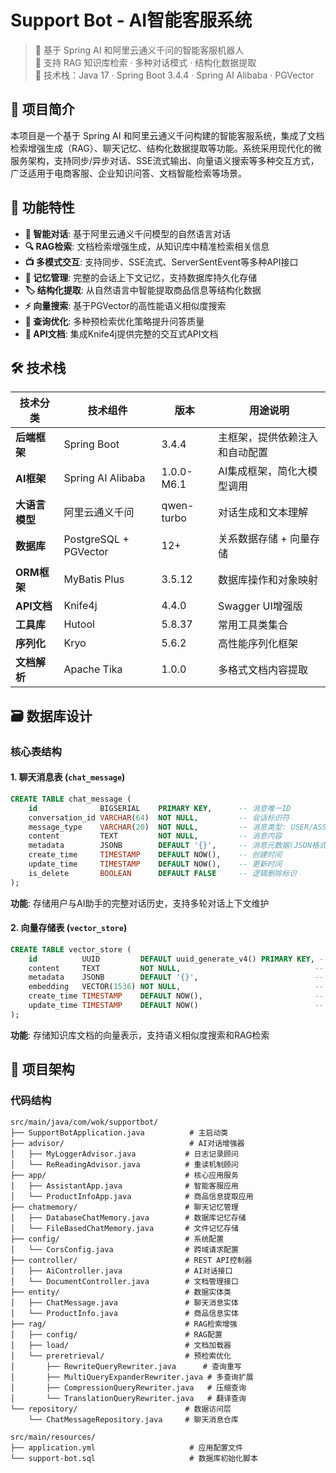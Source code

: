 # Support Bot - AI智能客服系统

> 🤖 基于 Spring AI 和阿里云通义千问的智能客服机器人  
> 🧠 支持 RAG 知识库检索 · 多种对话模式 · 结构化数据提取  
> 🧱 技术栈：Java 17 · Spring Boot 3.4.4 · Spring AI Alibaba · PGVector

## 📌 项目简介

本项目是一个基于 Spring AI 和阿里云通义千问构建的智能客服系统，集成了文档检索增强生成（RAG）、聊天记忆、结构化数据提取等功能。系统采用现代化的微服务架构，支持同步/异步对话、SSE流式输出、向量语义搜索等多种交互方式，广泛适用于电商客服、企业知识问答、文档智能检索等场景。

## 🚀 功能特性

- **💬 智能对话**: 基于阿里云通义千问模型的自然语言对话
- **🔍 RAG检索**: 文档检索增强生成，从知识库中精准检索相关信息
- **📺 多模式交互**: 支持同步、SSE流式、ServerSentEvent等多种API接口
- **🧠 记忆管理**: 完整的会话上下文记忆，支持数据库持久化存储
- **🏷️ 结构化提取**: 从自然语言中智能提取商品信息等结构化数据
- **⚡ 向量搜索**: 基于PGVector的高性能语义相似度搜索
- **🔧 查询优化**: 多种预检索优化策略提升问答质量
- **📖 API文档**: 集成Knife4j提供完整的交互式API文档

## 🛠 技术栈

| 技术分类 | 技术组件 | 版本 | 用途说明 |
|---------|---------|------|---------|
| **后端框架** | Spring Boot | 3.4.4 | 主框架，提供依赖注入和自动配置 |
| **AI框架** | Spring AI Alibaba | 1.0.0-M6.1 | AI集成框架，简化大模型调用 |
| **大语言模型** | 阿里云通义千问 | qwen-turbo | 对话生成和文本理解 |
| **数据库** | PostgreSQL + PGVector | 12+ | 关系数据存储 + 向量存储 |
| **ORM框架** | MyBatis Plus | 3.5.12 | 数据库操作和对象映射 |
| **API文档** | Knife4j | 4.4.0 | Swagger UI增强版 |
| **工具库** | Hutool | 5.8.37 | 常用工具类集合 |
| **序列化** | Kryo | 5.6.2 | 高性能序列化框架 |
| **文档解析** | Apache Tika | 1.0.0 | 多格式文档内容提取 |

## 🗃️ 数据库设计

### 核心表结构

#### 1. 聊天消息表 (`chat_message`)
```sql
CREATE TABLE chat_message (
    id              BIGSERIAL    PRIMARY KEY,      -- 消息唯一ID
    conversation_id VARCHAR(64)  NOT NULL,         -- 会话标识符
    message_type    VARCHAR(20)  NOT NULL,         -- 消息类型: USER/ASSISTANT/SYSTEM
    content         TEXT         NOT NULL,         -- 消息内容
    metadata        JSONB        DEFAULT '{}',     -- 消息元数据(JSON格式)
    create_time     TIMESTAMP    DEFAULT NOW(),    -- 创建时间
    update_time     TIMESTAMP    DEFAULT NOW(),    -- 更新时间
    is_delete       BOOLEAN      DEFAULT FALSE     -- 逻辑删除标识
);
```
**功能**: 存储用户与AI助手的完整对话历史，支持多轮对话上下文维护

#### 2. 向量存储表 (`vector_store`)
```sql
CREATE TABLE vector_store (
    id          UUID         DEFAULT uuid_generate_v4() PRIMARY KEY, -- 向量记录ID
    content     TEXT         NOT NULL,                              -- 原始文档内容
    metadata    JSONB        DEFAULT '{}',                          -- 文档元数据
    embedding   VECTOR(1536) NOT NULL,                              -- 1536维向量嵌入
    create_time TIMESTAMP    DEFAULT NOW(),                         -- 创建时间
    update_time TIMESTAMP    DEFAULT NOW()                          -- 更新时间
);
```
**功能**: 存储知识库文档的向量表示，支持语义相似度搜索和RAG检索

## 📁 项目架构

### 代码结构
```
src/main/java/com/wok/supportbot/
├── SupportBotApplication.java          # 主启动类
├── advisor/                            # AI对话增强器
│   ├── MyLoggerAdvisor.java           # 日志记录顾问
│   └── ReReadingAdvisor.java          # 重读机制顾问
├── app/                               # 核心应用服务
│   ├── AssistantApp.java              # 智能客服应用
│   └── ProductInfoApp.java            # 商品信息提取应用
├── chatmemory/                        # 聊天记忆管理
│   ├── DatabaseChatMemory.java        # 数据库记忆存储
│   └── FileBasedChatMemory.java       # 文件记忆存储
├── config/                            # 系统配置
│   └── CorsConfig.java                # 跨域请求配置
├── controller/                        # REST API控制器
│   ├── AiController.java              # AI对话接口
│   └── DocumentController.java        # 文档管理接口
├── entity/                            # 数据实体类
│   ├── ChatMessage.java               # 聊天消息实体
│   └── ProductInfo.java               # 商品信息实体
├── rag/                               # RAG检索增强
│   ├── config/                        # RAG配置
│   ├── load/                          # 文档加载器
│   └── preretrieval/                  # 预检索优化
│       ├── RewriteQueryRewriter.java      # 查询重写
│       ├── MultiQueryExpanderRewriter.java # 多查询扩展
│       ├── CompressionQueryRewriter.java   # 压缩查询
│       └── TranslationQueryRewriter.java   # 翻译查询
└── repository/                        # 数据访问层
    └── ChatMessageRepository.java     # 聊天消息仓库

src/main/resources/
├── application.yml                     # 应用配置文件
└── support-bot.sql                     # 数据库初始化脚本
```


